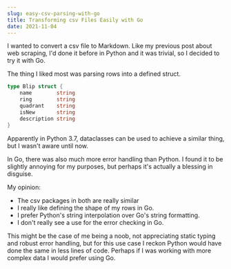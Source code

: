 ```yaml
---
slug: easy-csv-parsing-with-go
title: Transforming csv Files Easily with Go
date: 2021-11-04
---
```


I wanted to convert a csv file to Markdown. Like my previous post about web scraping, I'd done it before in Python and it was trivial, so I decided to try it with Go.

The thing I liked most was parsing rows into a defined struct.

```go
type Blip struct {
    name        string
    ring        string
    quadrant    string
    isNew       string
    description string
}
```

Apparently in Python 3.7, dataclasses can be used to achieve a similar thing, but I wasn't aware until now.

In Go, there was also much more error handling than Python. I found it to be slightly annoying for my purposes, but perhaps it's actually a blessing in disguise.

My opinion:

* The csv packages in both are really similar
* I really like defining the shape of my rows in Go.
* I prefer Python's string interpolation over Go's string formatting.
* I don't really see a use for the error checking in Go.

This might be the case of me being a noob, not appreciating static typing and robust error handling, but for this use case I reckon Python would have done the same in less lines of code. Perhaps if I was working with more complex data I would prefer using Go.
